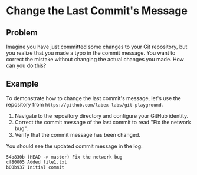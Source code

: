 # Change the Last Commit's Message

## Problem

Imagine you have just committed some changes to your Git repository, but you realize that you made a typo in the commit message. You want to correct the mistake without changing the actual changes you made. How can you do this?

## Example

To demonstrate how to change the last commit's message, let's use the repository from `https://github.com/labex-labs/git-playground`.

1. Navigate to the repository directory and configure your GitHub identity.
2. Correct the commit message of the last commit to read "Fix the network bug".
3. Verify that the commit message has been changed.

You should see the updated commit message in the log:

```
54b830b (HEAD -> master) Fix the network bug
cf80005 Added file1.txt
b00b937 Initial commit
```
